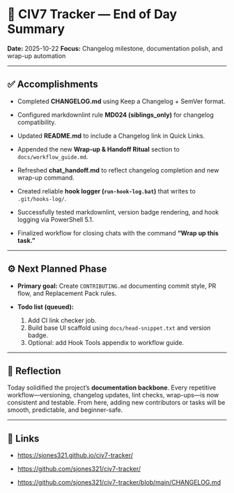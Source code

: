 # 🌙 CIV7 Tracker — End of Day Summary

**Date:** 2025-10-22
**Focus:** Changelog milestone, documentation polish, and wrap-up automation

---

## ✅ Accomplishments

- Completed **CHANGELOG.md** using Keep a Changelog + SemVer format.

- Configured markdownlint rule **MD024 (siblings_only)** for changelog compatibility.

- Updated **README.md** to include a Changelog link in Quick Links.

- Appended the new **Wrap-up & Handoff Ritual** section to `docs/workflow_guide.md`.

- Refreshed **chat_handoff.md** to reflect changelog completion and new wrap-up command.

- Created reliable **hook logger (`run-hook-log.bat`)** that writes to `.git/hooks-log/`.

- Successfully tested markdownlint, version badge rendering, and hook logging via PowerShell 5.1.

- Finalized workflow for closing chats with the command **“Wrap up this task.”**

---

## ⚙️ Next Planned Phase

- **Primary goal:** Create `CONTRIBUTING.md` documenting commit style, PR flow, and Replacement Pack rules.

- **Todo list (queued):**
  1. Add CI link checker job.
  2. Build base UI scaffold using `docs/head-snippet.txt` and version badge.
  3. Optional: add Hook Tools appendix to workflow guide.

---

## 🧠 Reflection

Today solidified the project’s **documentation backbone**.
Every repetitive workflow—versioning, changelog updates, lint checks, wrap-ups—is now consistent and testable.
From here, adding new contributors or tasks will be smooth, predictable, and beginner-safe.

---

## 🔗 Links

- <https://sjones321.github.io/civ7-tracker/>

- <https://github.com/sjones321/civ7-tracker/>

- <https://github.com/sjones321/civ7-tracker/blob/main/CHANGELOG.md>
